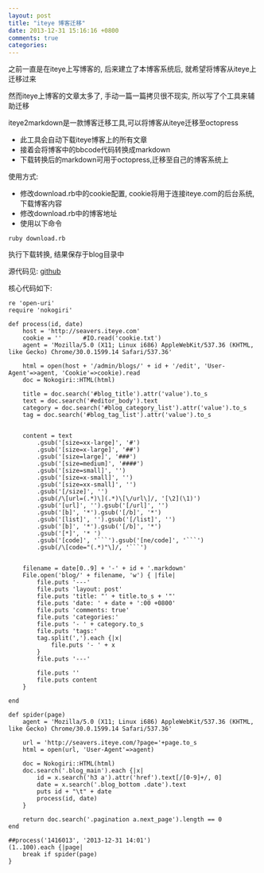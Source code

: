 ```yaml
---
layout: post
title: "iteye 博客迁移"
date: 2013-12-31 15:16:16 +0800
comments: true
categories: 
---
```


之前一直是在iteye上写博客的, 后来建立了本博客系统后, 就希望将博客从iteye上迁移过来

然而iteye上博客的文章太多了, 手动一篇一篇拷贝很不现实, 所以写了个工具来辅助迁移

iteye2markdown是一款博客迁移工具,可以将博客从iteye迁移至octopress

* 此工具会自动下载iteye博客上的所有文章
* 接着会将博客中的bbcode代码转换成markdown
* 下载转换后的markdown可用于octopress,迁移至自己的博客系统上

使用方式:

* 修改download.rb中的cookie配置, cookie将用于连接iteye.com的后台系统, 下载博客内容
* 修改download.rb中的博客地址
* 使用以下命令
```
ruby download.rb
```
执行下载转换, 结果保存于blog目录中

源代码见:  [github](https://github.com/seavers/iteye2markdown)

核心代码如下:
```
re 'open-uri'
require 'nokogiri'

def process(id, date)
	host = 'http://seavers.iteye.com'
	cookie = ''      #IO.read('cookie.txt')
	agent = 'Mozilla/5.0 (X11; Linux i686) AppleWebKit/537.36 (KHTML, like Gecko) Chrome/30.0.1599.14 Safari/537.36'

	html = open(host + '/admin/blogs/' + id + '/edit', 'User-Agent'=>agent, 'Cookie'=>cookie).read
	doc = Nokogiri::HTML(html)

	title = doc.search('#blog_title').attr('value').to_s
	text = doc.search('#editor_body').text
	category = doc.search('#blog_category_list').attr('value').to_s
	tag = doc.search('#blog_tag_list').attr('value').to_s
	

	content = text
		.gsub('[size=xx-large]', '#')
		.gsub('[size=x-large]', '##')
		.gsub('[size=large]', '###')
		.gsub('[size=medium]', '####')
		.gsub('[size=small]', '')
		.gsub('[size=x-small]', '')
		.gsub('[size=xx-small]', '')
		.gsub('[/size]', '')
		.gsub(/\[url=(.*)\](.*)\[\/url\]/, '[\2](\1)')
		.gsub('[url]', '').gsub('[/url]', '')
		.gsub('[b]', '*').gsub('[/b]', '*')
		.gsub('[list]', '').gsub('[/list]', '')
		.gsub('[b]', '*').gsub('[/b]', '*')
		.gsub('[*]', '* ')
		.gsub('[code]', '```').gsub('[ne/code]', '```')
		.gsub(/\[code="(.*)"\]/, '```')


	filename = date[0..9] + '-' + id + '.markdown'
	File.open('blog/' + filename, 'w') { |file|
		file.puts '---'
		file.puts 'layout: post'
		file.puts 'title: "' + title.to_s + '"'
		file.puts 'date: ' + date + ':00 +0800'
		file.puts 'comments: true'
		file.puts 'categories:'
		file.puts '- ' + category.to_s
		file.puts 'tags:'
		tag.split(',').each {|x|
			file.puts '- ' + x
		}
		file.puts '---'

		file.puts ''
		file.puts content 
	}

end

def spider(page)
	agent = 'Mozilla/5.0 (X11; Linux i686) AppleWebKit/537.36 (KHTML, like Gecko) Chrome/30.0.1599.14 Safari/537.36'

	url = 'http://seavers.iteye.com/?page='+page.to_s
	html = open(url, 'User-Agent'=>agent)

	doc = Nokogiri::HTML(html)
	doc.search('.blog_main').each {|x|
		id = x.search('h3 a').attr('href').text[/[0-9]+/, 0]
		date = x.search('.blog_bottom .date').text
		puts id + "\t" + date
		process(id, date)
	}

	return doc.search('.pagination a.next_page').length == 0
end

##process('1416013', '2013-12-31 14:01')
(1..100).each {|page|
	break if spider(page)
}

```

